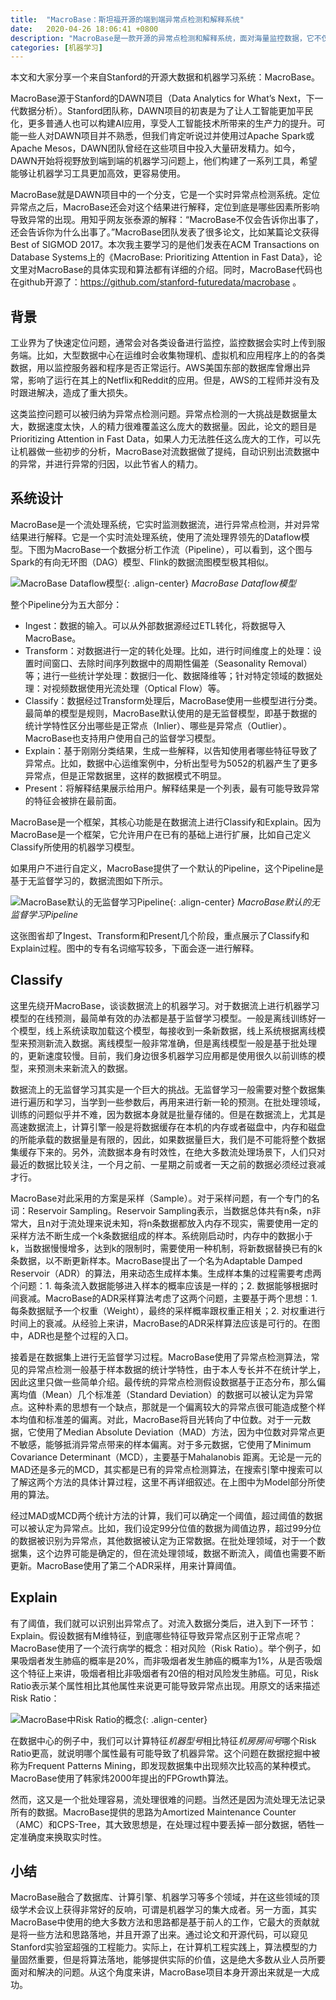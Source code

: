 ```yaml
---
title:  "MacroBase：斯坦福开源的端到端异常点检测和解释系统"
date:   2020-04-26 18:06:41 +0800
description: "MacroBase是一款开源的异常点检测和解释系统，面对海量监控数据，它不仅告诉你出事了，还告诉你为什么出事了。"
categories: [机器学习]
---
```


本文和大家分享一个来自Stanford的开源大数据和机器学习系统：MacroBase。

MacroBase源于Stanford的DAWN项目（Data Analytics for What’s Next，下一代数据分析）。Stanford团队称，DAWN项目的初衷是为了让人工智能更加平民化，更多普通人也可以构建AI应用，享受人工智能技术所带来的生产力的提升。可能一些人对DAWN项目并不熟悉，但我们肯定听说过并使用过Apache Spark或Apache Mesos，DAWN团队曾经在这些项目中投入大量研发精力。如今，DAWN开始将视野放到端到端的机器学习问题上，他们构建了一系列工具，希望能够让机器学习工具更加高效，更容易使用。

MacroBase就是DAWN项目中的一个分支，它是一个实时异常点检测系统。定位异常点之后，MacroBase还会对这个结果进行解释，定位到底是哪些因素所影响导致异常的出现。用知乎网友张泰源的解释：“MacroBase不仅会告诉你出事了，还会告诉你为什么出事了。”MacroBase团队发表了很多论文，比如某篇论文获得Best of SIGMOD 2017。本次我主要学习的是他们发表在ACM Transactions on Database Systems上的《MacroBase: Prioritizing Attention in Fast Data》，论文里对MacroBase的具体实现和算法都有详细的介绍。同时，MacroBase代码也在github开源了：https://github.com/stanford-futuredata/macrobase 。

## 背景

工业界为了快速定位问题，通常会对各类设备进行监控，监控数据会实时上传到服务端。比如，大型数据中心在运维时会收集物理机、虚拟机和应用程序上的的各类数据，用以监控服务器和程序是否正常运行。AWS美国东部的数据库曾爆出异常，影响了运行在其上的Netflix和Reddit的应用。但是，AWS的工程师并没有及时跟进解决，造成了重大损失。

这类监控问题可以被归纳为异常点检测问题。异常点检测的一大挑战是数据量太大，数据速度太快，人的精力很难覆盖这么庞大的数据量。因此，论文的题目是Prioritizing Attention in Fast Data，如果人力无法胜任这么庞大的工作，可以先让机器做一些初步的分析，MacroBase对流数据做了提纯，自动识别出流数据中的异常，并进行异常的归因，以此节省人的精力。

## 系统设计

MacroBase是一个流处理系统，它实时监测数据流，进行异常点检测，并对异常结果进行解释。它是一个实时流处理系统，使用了流处理界领先的Dataflow模型。下图为MacroBase一个数据分析工作流（Pipeline），可以看到，这个图与Spark的有向无环图（DAG）模型、Flink的数据流图模型极其相似。

![MacroBase Dataflow模型](http://aixingqiu-1258949597.cos.ap-beijing.myqcloud.com/2020-04-26-092534.png){: .align-center}
*MacroBase Dataflow模型*

整个Pipeline分为五大部分：

* Ingest：数据的输入。可以从外部数据源经过ETL转化，将数据导入MacroBase。
* Transform：对数据进行一定的转化处理。比如，进行时间维度上的处理：设置时间窗口、去除时间序列数据中的周期性偏差（Seasonality Removal）等；进行一些统计学处理：数据归一化、数据降维等；针对特定领域的数据处理：对视频数据使用光流处理（Optical Flow）等。
* Classify：数据经过Transform处理后，MacroBase使用一些模型进行分类。最简单的模型是规则，MacroBase默认使用的是无监督模型，即基于数据的统计学特性区分出哪些是正常点（Inlier）、哪些是异常点（Outlier）。MacroBase也支持用户使用自己的监督学习模型。
* Explain：基于刚刚分类结果，生成一些解释，以告知使用者哪些特征导致了异常点。比如，数据中心运维案例中，分析出型号为5052的机器产生了更多异常点，但是正常数据里，这样的数据模式不明显。
* Present：将解释结果展示给用户。解释结果是一个列表，最有可能导致异常的特征会被排在最前面。

MacroBase是一个框架，其核心功能是在数据流上进行Classify和Explain。因为MacroBase是一个框架，它允许用户在已有的基础上进行扩展，比如自己定义Classify所使用的机器学习模型。

如果用户不进行自定义，MacroBase提供了一个默认的Pipeline，这个Pipeline是基于无监督学习的，数据流图如下所示。

![MacroBase默认的无监督学习Pipeline](http://aixingqiu-1258949597.cos.ap-beijing.myqcloud.com/2020-04-26-092540.png){: .align-center}
*MacroBase默认的无监督学习Pipeline*

这张图省却了Ingest、Transform和Present几个阶段，重点展示了Classify和Explain过程。图中的专有名词缩写较多，下面会逐一进行解释。

## Classify

这里先绕开MacroBase，谈谈数据流上的机器学习。对于数据流上进行机器学习模型的在线预测，最简单有效的办法都是基于监督学习模型。一般是离线训练好一个模型，线上系统读取加载这个模型，每接收到一条新数据，线上系统根据离线模型来预测新流入数据。离线模型一般非常准确，但是离线模型一般是基于批处理的，更新速度较慢。目前，我们身边很多机器学习应用都是使用很久以前训练的模型，来预测未来新流入的数据。

数据流上的无监督学习其实是一个巨大的挑战。无监督学习一般需要对整个数据集进行遍历和学习，当学到一些参数后，再用来进行新一轮的预测。在批处理领域，训练的问题似乎并不难，因为数据本身就是批量存储的。但是在数据流上，尤其是高速数据流上，计算引擎一般是将数据缓存在本机的内存或者磁盘中，内存和磁盘的所能承载的数据量是有限的，因此，如果数据量巨大，我们是不可能将整个数据集缓存下来的。另外，流数据本身有时效性，在绝大多数流处理场景下，人们只对最近的数据比较关注，一个月之前、一星期之前或者一天之前的数据必须经过衰减才行。

MacroBase对此采用的方案是采样（Sample）。对于采样问题，有一个专门的名词：Reservoir Sampling。Reservoir Sampling表示，当数据总体共有n条，n非常大，且n对于流处理来说未知，将n条数据都放入内存不现实，需要使用一定的采样方法不断生成一个k条数据组成的样本。系统刚启动时，内存中的数据小于k，当数据慢慢增多，达到k的限制时，需要使用一种机制，将新数据替换已有的k条数据，以不断更新样本。MacroBase提出了一个名为Adaptable Damped Reservoir（ADR）的算法，用来动态生成样本集。生成样本集的过程需要考虑两个问题：1. 每条流入数据能够进入样本的概率应该是一样的；2. 数据能够根据时间衰减。MacroBase的ADR采样算法考虑了这两个问题，主要基于两个思想：1. 每条数据赋予一个权重（Weight），最终的采样概率跟权重正相关；2. 对权重进行时间上的衰减。从经验上来讲，MacroBase的ADR采样算法应该是可行的。在图中，ADR也是整个过程的入口。

接着是在数据集上进行无监督学习过程。MacroBase使用了异常点检测算法，常见的异常点检测一般基于样本数据的统计学特性，由于本人专长并不在统计学上，因此这里只做一些简单介绍。最传统的异常点检测假设数据基于正态分布，那么偏离均值（Mean）几个标准差（Standard Deviation）的数据可以被认定为异常点。这种朴素的思想有一个缺点，那就是一个偏离较大的异常点很可能造成整个样本均值和标准差的偏离。对此，MacroBase将目光转向了中位数。对于一元数据，它使用了Median Absolute Deviation（MAD）方法，因为中位数对异常点更不敏感，能够抵消异常点带来的样本偏离。对于多元数据，它使用了Minimum Covariance Determinant（MCD），主要基于Mahalanobis 距离。无论是一元的MAD还是多元的MCD，其实都是已有的异常点检测算法，在搜索引擎中搜索可以了解这两个方法的具体计算过程，这里不再详细叙述。在上图中为Model部分所使用的算法。

经过MAD或MCD两个统计方法的计算，我们可以确定一个阈值，超过阈值的数据可以被认定为异常点。比如，我们设定99分位值的数据为阈值边界，超过99分位的数据被识别为异常点，其他数据被认定为正常数据。在批处理领域，对于一个数据集，这个边界可能是确定的，但在流处理领域，数据不断流入，阈值也需要不断更新。MacroBase使用了第二个ADR采样，用来计算阈值。

## Explain

有了阈值，我们就可以识别出异常点了。对流入数据分类后，进入到下一环节：Explain。假设数据有M维特征，到底哪些特征导致异常点区别于正常点呢？MacroBase使用了一个流行病学的概念：相对风险（Risk Ratio）。举个例子，如果吸烟者发生肺癌的概率是20%，而非吸烟者发生肺癌的概率为1%，从是否吸烟这个特征上来讲，吸烟者相比非吸烟者有20倍的相对风险发生肺癌。可见，Risk Ratio表示某个属性相比其他属性来说更可能导致异常点出现。用原文的话来描述Risk Ratio：

![MacroBase中Risk Ratio的概念](http://aixingqiu-1258949597.cos.ap-beijing.myqcloud.com/2020-04-26-092548.jpg){: .align-center}

在数据中心的例子中，我们可以计算特征*机器型号*相比特征*机房房间号*哪个Risk Ratio更高，就说明哪个属性最有可能导致了机器异常。这个问题在数据挖掘中被称为Frequent Patterns Mining，即发现数据集中出现频次比较高的某种模式。MacroBase使用了韩家炜2000年提出的FPGrowth算法。

然而，这又是一个批处理容易，流处理很难的问题。当然还是因为流处理无法记录所有的数据。MacroBase提供的思路为Amortized Maintenance Counter（AMC）和CPS-Tree，其大致思想是，在处理过程中要丢掉一部分数据，牺牲一定准确度来换取实时性。

## 小结

MacroBase融合了数据库、计算引擎、机器学习等多个领域，并在这些领域的顶级学术会议上获得非常好的反响，可谓是机器学习的集大成者。另一方面，其实MacroBase中使用的绝大多数方法和思路都是基于前人的工作，它最大的贡献就是将一些方法和思路落地，并且开源了出来。通过论文和开源代码，可以窥见Stanford实验室超强的工程能力。实际上，在计算机工程实践上，算法模型的力量固然重要，但是将算法落地，能够提供实际的价值，这是绝大多数从业人员所要面对和解决的问题。从这个角度来讲，MacroBase项目本身开源出来就是一大成功。